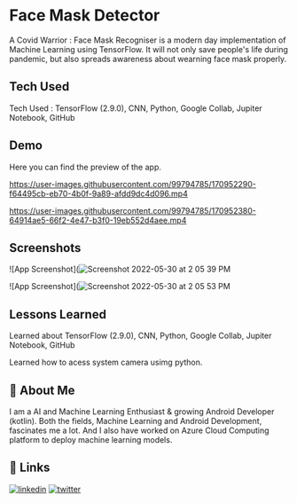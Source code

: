 
# Face Mask Detector

A Covid Warrior : Face Mask Recogniser is a modern day implementation of Machine Learning using TensorFlow. It will not only save people's life during pandemic, but also spreads awareness about wearning face mask properly.

## Tech Used
Tech Used : TensorFlow (2.9.0), CNN, Python, Google Collab, Jupiter Notebook, GitHub
## Demo

Here you can find the preview of the app.

https://user-images.githubusercontent.com/99794785/170952290-f64495cb-eb70-4b0f-9a89-afdd9dc4d096.mp4

https://user-images.githubusercontent.com/99794785/170952380-64914ae5-66f2-4e47-b3f0-19eb552d4aee.mp4
## Screenshots

![App Screenshot](![Screenshot 2022-05-30 at 2 05 39 PM](https://user-images.githubusercontent.com/99794785/170952633-2ac659cf-e23c-4d16-9020-6e994f340a45.png)

![App Screenshot](![Screenshot 2022-05-30 at 2 05 53 PM](https://user-images.githubusercontent.com/99794785/170952674-86940771-55db-4439-954d-dd7125763a19.png)


## Lessons Learned

Learned about TensorFlow (2.9.0), CNN, Python, Google Collab, Jupiter Notebook, GitHub

Learned how to acess system camera usimg python.
## 🚀 About Me
I am a AI and Machine Learning Enthusiast & growing Android Developer (kotlin). Both the fields, Machine Learning and Android Development, fascinates me a lot. And I also have worked on Azure Cloud Computing platform to deploy machine learning models.
## 🔗 Links

[![linkedin](https://img.shields.io/badge/linkedin-0A66C2?style=for-the-badge&logo=linkedin&logoColor=white)](https://www.linkedin.com/in/thebitanpaul)
[![twitter](https://img.shields.io/badge/twitter-1DA1F2?style=for-the-badge&logo=twitter&logoColor=white)](https://twitter.com/thebitanpaul_)


